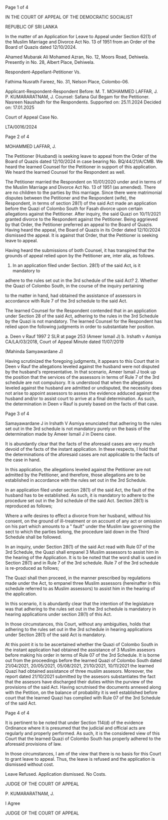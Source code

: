 Page 1 of 4

IN THE COURT OF APPEAL OF THE DEMOCRATIC SOCIALIST

REPUBLIC OF SRI LANKA

In the matter of an Application for Leave to Appeal under Section 62(1) of the Muslim Marriage and Divorce Act No. 13 of 1951 from an Order of the Board of Quazis dated 12/10/2024.

Ahamed Mubarak Ali Mohamed Azran, No. 12, Moors Road, Dehiwela. Presently in No. 28, Albert Place, Dehiwela.

Respondent-Appellant-Petitioner Vs.

Fathima Nusrath Fareez, No. 31, Nelson Place, Colombo-06.

Applicant-Respondent-Respondent Before: M. T. MOHAMMED LAFFAR, J. P. KUMARARATNAM, J. Counsel: Safana Gul Begam for the Petitioner. Nasreen Naushadh for the Respondents. Supported on: 25.11.2024 Decided on: 17.01.2025

Court of Appeal Case No.

LTA/0016/2024

Page 2 of 4

MOHAMMED LAFFAR, J.

The Petitioner (Husband) is seeking leave to appeal from the Order of the Board of Quazis dated 12/10/2024 in case bearing No. BQ/44/21/A/CMB. We heard the learned Counsel for the Petitioner in support of this application. We heard the learned Counsel for the Respondent as well.

The Petitioner married the Respondent on 10/01/2020 under and in terms of the Muslim Marriage and Divorce Act No. 13 of 1951 (as amended). There are no children to the parties by this marriage. Since there were matrimonial disputes between the Petitioner and the Respondent (wife), the Respondent, in terms of section 28(1) of the said Act made an application before the Quazi of Colombo South for Fasah divorce upon certain allegations against the Petitioner. After inquiry, the said Quazi on 10/11/2021 granted divorce to the Respondent against the Petitioner. Being aggrieved by that Order, the Petitioner preferred an appeal to the Board of Quazis. Having heard the appeal, the Board of Quazis in its Order dated 12/10/2024 dismissed the appeal. It is against that Order, that the Petitioner is seeking leave to appeal.

Having heard the submissions of both Counsel, it has transpired that the grounds of appeal relied upon by the Petitioner are, inter alia, as follows.

1. In an application filed under Section. 28(1) of the said Act, is it mandatory to

adhere to the rules set out in the 3rd schedule of the said Act? 2. Whether the Quazi of Colombo South, in the course of the inquiry pertaining

to the matter in hand, had obtained the assistance of assessors in accordance with Rule 7 of the 3rd schedule to the said Act.

The learned Counsel for the Respondent contended that in an application under Section 28 of the said Act, adhering to the rules in the 3rd Schedule by the Quazi is not mandatory. The learned Counsel for the Respondent has relied upon the following judgments in order to substantiate her position.

a. Deen v Rauf 1997 2 SLR at page 253 (Ameer Ismail J) b. Irshath v Asmiya CA/LA/03/2018, Court of Appeal Minute dated 11/07/2019

(Mahinda Samyawardane J)

Having scrutinized the foregoing judgments, it appears to this Court that in Deen v Rauf the allegations leveled against the husband were not disputed by the husband's representative. In that scenario, Ameer Ismail J took up the position that the services of the assessors in terms of Rule 7 of the 3rd schedule are not compulsory. It is understood that when the allegations leveled against the husband are admitted or undisputed, the necessity does not arise to appoint assessors to assess the evidence adduced against the husband and/or to assist court to arrive at a final determination. As such, the determination in Deen v Rauf is purely based on the facts of that case.

Page 3 of 4

Samayawardane J in Irshath V Asmiya enunciated that adhering to the rules set out in the 3rd schedule is not mandatory purely on the basis of the determination made by Ameer Ismail J in Deens case.

It is abundantly clear that the facts of the aforesaid cases are very much devoid of the facts of the instant application. In these respects, I hold that the determinations of the aforesaid cases are not applicable to the facts of the case in hand.

In this application, the allegations leveled against the Petitioner are not admitted by the Petitioner, and therefore, those allegations are to be established in accordance with the rules set out in the 3rd Schedule.

In an application filed under section 28(1) of the said Act, the fault of the husband has to be established. As such, it is mandatory to adhere to the procedure set out in the 3rd schedule of the said Act. Section 28(1) is reproduced as follows;

Where a wife desires to effect a divorce from her husband, without his consent, on the ground of ill-treatment or on account of any act or omission on his part which amounts to a " fault" under the Muslim law governing the sect to which the parties belong, the procedure laid down in the Third Schedule shall be followed.

In an inquiry, under Section 28(1) of the said Act read with Rule 07 of the 3rd Schedule, the Quazi shall empanel 3 Muslim assessors to assist him in the hearing of the Application. It is to be noted that the word shall is used in Section 28(1) and in Rule 7 of the 3rd schedule. Rule 7 of the 3rd schedule is re-produced as follows;

The Quazi shall then proceed, in the manner prescribed by regulations made under the Act, to empanel three Muslim assessors (hereinafter in this schedule referred to as Muslim assessors) to assist him in the hearing of the application.

In this scenario, it is abundantly clear that the intention of the legislature was that adhering to the rules set out in the 3rd schedule is mandatory in hearing applications under section 28(1) of this Act.

In those circumstances, this Court, without any ambiguities, holds that adhering to the rules set out in the 3rd schedule in hearing applications under Section 28(1) of the said Act is mandatory.

At this point it is to be ascertained whether the Quazi of Colombo South in the instant application had obtained the assistance of 3 Muslim assesors before making his order in terms of Rule 07 of the 3rd Schedule. It is borne out from the proceedings before the learned Quazi of Colombo South dated 21/04/2021, 20/05/2021, 05/08/2021, 21/10/2021, 10/11/2021 the learned Quazi had obtained assistance of three muslim assesors. Moreover, the report dated 21/10/2021 submitted by the assesors substantiates the fact that the assesors have discharged their duties within the purview of the provisions of the said Act. Having scrutnised the documents annexed along with the Petition, on the balance of probability it is well established before court that the learned Quazi has complied with Rule 07 of the 3rd Schedule of the said Act.

Page 4 of 4

It is pertinent to be noted that under Section 114(d) of the evidence Ordinance where it is presumed that the judicial and official acts are regularly and properly performed. As such, it is the considered view of this Court that the learned Quazi of Colombo South has properly adhered to the aforesaid provisions of law.

In those circumstances, I am of the view that there is no basis for this Court to grant leave to appeal. Thus, the leave is refused and the application is dismissed without cost.

Leave Refused. Application dismissed. No Costs.

JUDGE OF THE COURT OF APPEAL

P. KUMARARATNAM, J.

I Agree

JUDGE OF THE COURT OF APPEAL